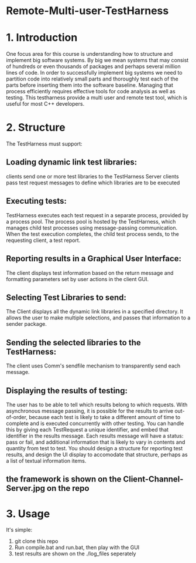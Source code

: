 # Remote-Multi-user-TestHarness

# 1. Introduction
One focus area for this course is understanding how to structure and implement big software systems.
By big we mean systems that may consist of hundreds or even thousands of packages and perhaps several million lines of code. 
In order to successfully implement big systems we need to partition code into relatively small parts and thoroughly test each of the parts before inserting them into the software baseline. Managing that process efficiently requires effective tools for code analysis as well as testing. 
This testharness provide a multi user and remote test tool, which is useful for most C++ developers.

# 2. Structure
The TestHarness must support:
## Loading dynamic link test libraries:
clients send one or more test libraries to the TestHarness Server
clients pass test request messages to define which libraries are to be executed
## Executing tests:
TestHarness executes each test request in a separate process, provided by a process pool.
The process pool is hosted by the TestHarness, which manages child test processes using message-passing communication.
When the test execution completes, the child test process sends, to the requesting client, a test report.
## Reporting results in a Graphical User Interface:
The client displays test information based on the return message and formatting parameters set by user actions in the client GUI.
## Selecting Test Libraries to send:
The Client displays all the dynamic link libraries in a specified directory. It allows the user to make multiple selections, and passes that information to a sender package.
## Sending the selected libraries to the TestHarness:
The client uses Comm's sendfile mechanism to transparently send each message.
## Displaying the results of testing:
The user has to be able to tell which results belong to which requests. With asynchronous message passing, it is possible for the results to arrive out-of-order, because each test is likely to take a different amount of time to complete and is executed concurrently with other testing. You can handle this by giving each TestRequest a unique identifier, and embed that identifier in the results message.
Each results message will have a status: pass or fail, and additional information that is likely to vary in contents and quantity from test to test. You should design a structure for reporting test results, and design the UI display to accomodate that structure, perhaps as a list of textual information items.
## the framework is shown on the Client-Channel-Server.jpg on the repo
# 3. Usage
It's simple:
1. git clone this repo
2. Run compile.bat and run.bat, then play with the GUI
3. test results are shown on the ./log_files seperately
